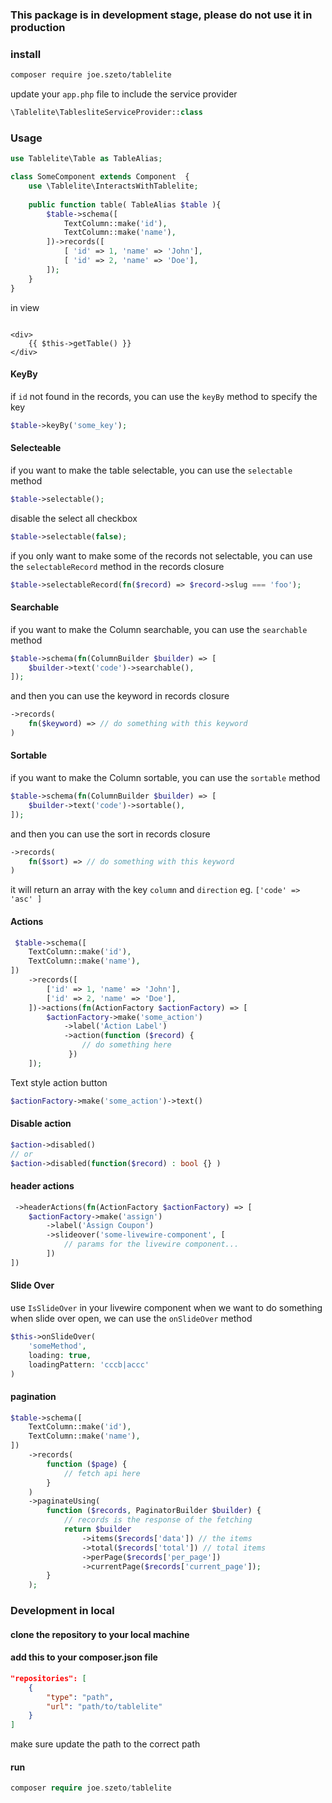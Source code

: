 ### This package is in development stage, please do not use it in production

### install
```bash
composer require joe.szeto/tablelite
```

update your ```app.php```  file to include the service provider
```php
\Tablelite\TablesliteServiceProvider::class
```


### Usage

```php
use Tablelite\Table as TableAlias;

class SomeComponent extends Component  {
    use \Tablelite\InteractsWithTablelite;
    
    public function table( TableAlias $table ){
        $table->schema([
            TextColumn::make('id'),
            TextColumn::make('name'),
        ])->records([
            [ 'id' => 1, 'name' => 'John'],
            [ 'id' => 2, 'name' => 'Doe'],
        ]);
    }
}
```

in view

```bladehtml

<div>
    {{ $this->getTable() }}
</div>
```

#### KeyBy
if ```id``` not found in the records, you can use the ```keyBy``` method to specify the key
```php
$table->keyBy('some_key');
```

#### Selecteable
if you want to make the table selectable, you can use the ```selectable``` method
```php
$table->selectable();
```
disable the select all checkbox
```php
$table->selectable(false);
```
if you only want to make some of the records not selectable, you can use the ```selectableRecord``` method in the records closure
```php
$table->selectableRecord(fn($record) => $record->slug === 'foo');
```

#### Searchable
if you want to make the Column searchable, you can use the ```searchable``` method
```php
$table->schema(fn(ColumnBuilder $builder) => [
    $builder->text('code')->searchable(),
]);
```
and then you can use the keyword in records closure
```php
->records(
    fn($keyword) => // do something with this keyword
)
```

#### Sortable
if you want to make the Column sortable, you can use the ```sortable``` method
```php
$table->schema(fn(ColumnBuilder $builder) => [
    $builder->text('code')->sortable(),
]);
```
and then you can use the sort in records closure
```php
->records(
    fn($sort) => // do something with this keyword
)
```
it will return an array with the key ```column``` and ```direction```
eg. ```['code' => 'asc' ]```

#### Actions
```php
 $table->schema([
    TextColumn::make('id'),
    TextColumn::make('name'),
])
    ->records([
        ['id' => 1, 'name' => 'John'],
        ['id' => 2, 'name' => 'Doe'],
    ])->actions(fn(ActionFactory $actionFactory) => [
        $actionFactory->make('some_action')
            ->label('Action Label')
            ->action(function ($record) {
                // do something here
             })
    ]);

```
Text style action button
```php
$actionFactory->make('some_action')->text()
```

#### Disable action
```php
$action->disabled()
// or
$action->disabled(function($record) : bool {} )
```

#### header actions
```php
 ->headerActions(fn(ActionFactory $actionFactory) => [
    $actionFactory->make('assign')
        ->label('Assign Coupon')
        ->slideover('some-livewire-component', [
            // params for the livewire component...
        ])
])
```

#### Slide Over
use ``` IsSlideOver ``` in your livewire component
when we want to do something when slide over open,
we can use the ```onSlideOver``` method
```php
$this->onSlideOver(
    'someMethod',
    loading: true,
    loadingPattern: 'cccb|accc'
)
```

#### pagination
```php
$table->schema([
    TextColumn::make('id'),
    TextColumn::make('name'),
])
    ->records(
        function ($page) {
            // fetch api here
        }
    )
    ->paginateUsing(
        function ($records, PaginatorBuilder $builder) {
            // records is the response of the fetching
            return $builder
                ->items($records['data']) // the items
                ->total($records['total']) // total items
                ->perPage($records['per_page'])
                ->currentPage($records['current_page']);
        }
    );
```

### Development in local

#### clone the repository to your local machine

#### add this to your composer.json file

```json
"repositories": [
    {
        "type": "path",
        "url": "path/to/tablelite"
    }
]
```

make sure update the path to the correct path

#### run
```php
composer require joe.szeto/tablelite
```
